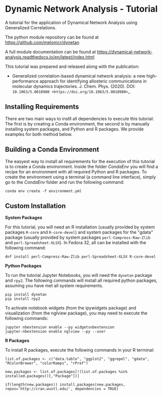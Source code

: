 # Dynamic Network Analysis - Tutorial
A tutorial for the application of Dynamical Network Analysis using Generalized Correlations.

The python module repository can be found at https://github.com/melomcr/dynetan

A full module documentation can be found at https://dynamical-network-analysis.readthedocs.io/en/latest/index.html

This tutorial was prepared and released along with the publication:

* Generalized correlation-based dynamical network analysis: a new high-performance approach for identifying allosteric communications in molecular dynamics trajectories. J. Chem. Phys. (2020). DOI: `10.1063/5.0018980 <https://doi.org/10.1063/5.0018980>`_

## Installing Requirements

There are two main ways to instll all dependencies to execute this tutorial: The first is by creating a Conda environment, the second is by manually installing system packages, and Python and R packages. We provide examples for both method below.

Building a Conda Environment
----------------

The easyest way to install all requirements for the execution of this tutorial is to create a Conda environment. Inside the folder *CondaEnv* you will find a recipe for an environment with all required Python and R packages. 
To create the environment using a terminal (a command line interface), simply go to the *CondaEnv* folder and run the following command:

    conda env create -f environment.yml

Custom Installation
----------------

**System Packages**

For this tutorial, you will need an R installation (usually provided by system packages `R-core` and `R-core-devel`) and system packages for the "gdata" package (usually provided by system packages `perl-Compress-Raw-Zlib` and `perl-Spreadsheet-XLSX`). In Fedora 32, all can be installed with the following command:

    dnf install perl-Compress-Raw-Zlib perl-Spreadsheet-XLSX R-core-devel

**Python Packages**

To run the tutorial Jupyter Notebooks, you will need the `dynetan` package and `rpy2`. The following commands will install all required python packages, assuming you have met all system requirements.

    pip install dynetan
    pip install rpy2

To activate notebook widgets (from the ipywidgets package) and visualization (from the nglview package), you may need to execute the following commands:

    jupyter nbextension enable --py widgetsnbextension
    jupyter-nbextension enable nglview --py --user

**R Packages**

To install R packages, execute the following commands in your R terminal:

    list.of.packages <- c("data.table", "ggplot2", "ggrepel", "gdata", "RColorBrewer", "colorRamps", "rPref")

    new.packages <- list.of.packages[!(list.of.packages %in% installed.packages()[,"Package"])]

    if(length(new.packages)) install.packages(new.packages, repos='http://cran.wustl.edu/', dependencies = TRUE)

